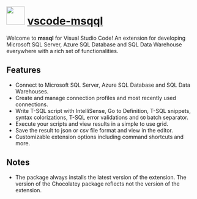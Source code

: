 # <img src="https://cdn.rawgit.com/pascalberger/chocolatey-packages/64880d5721c5a94734151c783f832c0b11151806/icons/vscode-mssql.png" width="48" height="48"/> [vscode-msqql](https://chocolatey.org/packages/vscode-msqql)

Welcome to **mssql** for Visual Studio Code! An extension for developing Microsoft SQL Server, Azure SQL Database and SQL Data Warehouse everywhere with a rich set of functionalities.

## Features

* Connect to Microsoft SQL Server, Azure SQL Database and SQL Data Warehouses.
* Create and manage connection profiles and most recently used connections.
* Write T-SQL script with IntelliSense, Go to Definition, T-SQL snippets, syntax colorizations, T-SQL error validations and ```GO``` batch separator.
* Execute your scripts and view results in a simple to use grid.
* Save the result to json or csv file format and view in the editor.
* Customizable extension options including command shortcuts and more.

## Notes

* The package always installs the latest version of the extension.
  The version of the Chocolatey package reflects not the version of the extension.
